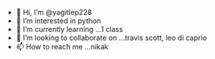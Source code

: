 - 👋 Hi, I’m @yagitlep228
- 👀 I’m interested in python
- 🌱 I’m currently learning ...1 class
- 💞️ I’m looking to collaborate on ...travis scott, leo di caprio
- 📫 How to reach me ...nikak

<!---
yagitlep228/yagitlep228 is a ✨ special ✨ repository because its `README.md` (this file) appears on your GitHub profile.
You can click the Preview link to take a look at your changes.
--->
